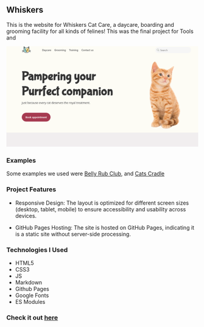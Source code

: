 ## Whiskers

This is the website for Whiskers Cat Care, a daycare, boarding and grooming 
facility for all kinds of felines! This was the final project for Tools and 

![Example of Website](./assets/img/example.png)

### Examples
Some examples we used were [Belly Rub Club](https://www.thebellyrubclub.ca/), and [Cats Cradle](http://www.petsperfectpaws.com/Cats-Cradle.html)

### Project Features
- Responsive Design: The layout is optimized for different screen sizes (desktop, tablet, mobile) to ensure accessibility and usability across devices.    

- GitHub Pages Hosting: The site is hosted on GitHub Pages, indicating it is a static site without server-side processing.  


### Technologies I Used
- HTML5
- CSS3
- JS
- Markdown
- Github Pages
- Google Fonts
- ES Modules 

### Check it out [here](https://sarsbars.github.io/whikers-cat-care)